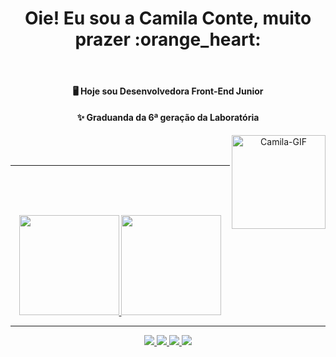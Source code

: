 <div id="topo" align="center">
  <h1>Oie! Eu sou a Camila Conte, muito prazer :orange_heart:</h1>
  
  <br>
  
  <p>
  <h4>🖥️ Hoje sou Desenvolvedora Front-End Junior</h4>
  <h4>✨ Graduanda da 6ª geração da Laboratória</h4>
  </p>
  <div>
    <img align="right" alt="Camila-GIF" height="150" src="https://www.imagemhost.com.br/images/2021/10/25/ezgif.com-gif-maker.gif" style="max-width: 100%" />
  </div>
    <br>
      <br>
 
   ---
  
</div>

  <br><br><br>

  <div align="center">
    <a href="https://github.com/caxconte">
    <img height="160em" src="https://github-readme-stats.vercel.app/api?username=caxconte&show_icons=true&theme=panda&include_all_commits=true&count_private=true"/>
    <img height="160em" src="https://github-readme-stats.vercel.app/api/top-langs/?username=caxconte&layout=compact&langs_count=7&theme=panda"/>
  </div>

----

<div align="center">
  <a href="https://instagram.com/caxconte" target="_blank">
    <img src="https://img.shields.io/badge/-Instagram-%23E4405F?style=for-the-badge&logo=instagram&logoColor=white" target="_blank">
  </a>
  <a href="https://discord.gg/" target="_blank">
    <img src="https://img.shields.io/badge/Discord-7289DA?style=for-the-badge&logo=discord&logoColor=white" target="_blank">
  </a> 
  <a href = "mailto:caxconte@gmail.com">
    <img src="https://img.shields.io/badge/-Gmail-%23333?style=for-the-badge&logo=gmail&logoColor=white" target="_blank">
  </a>
  <a href="https://www.linkedin.com/in/camila-conte" target="_blank">
    <img src="https://img.shields.io/badge/-LinkedIn-%230077B5?style=for-the-badge&logo=linkedin&logoColor=white" target="_blank">
  </a> 
</div>
